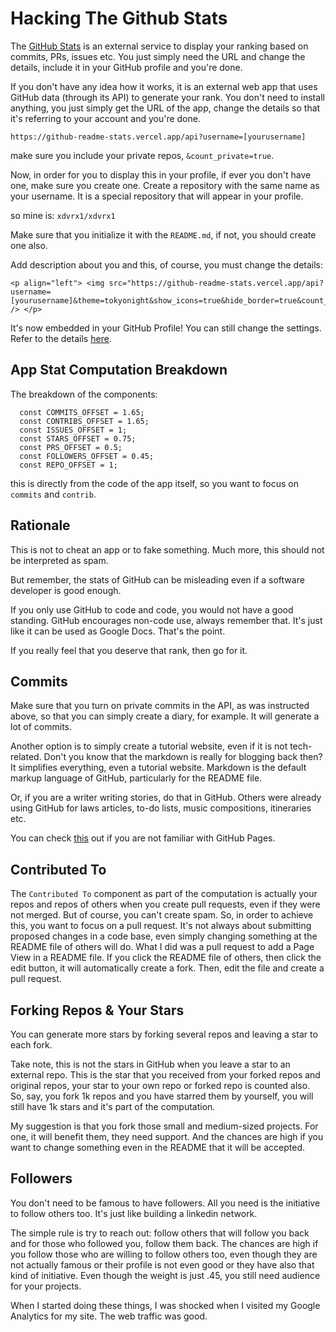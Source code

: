 # Hacking The Github Stats
The [GitHub Stats](https://github.com/anuraghazra/github-readme-stats) 
is an external service to display your ranking based on commits, PRs,
issues etc. You just simply need the URL and change the details,
include it in your GitHub profile and you're done.

If you don't have any idea how it works, it is an external web app
that uses GitHub data (through its API) to generate your rank. 
You don't need to install anything, you just simply get the URL
of the app, change the details so that it's referring to your account
and you're done.

```
https://github-readme-stats.vercel.app/api?username=[yourusername]
```
make sure you include your private repos, `&count_private=true`.

Now, in order for you to display this in your profile,
if ever you don't have one, make sure you create one.
Create a repository with the same name as your username.
It is a special repository that will appear in your profile.

so mine is: `xdvrx1/xdvrx1`

Make sure that you initialize it with the `README.md`, if not,
you should create one also.

Add description about you and this, of course, you must change
the details:

```
<p align="left"> <img src="https://github-readme-stats.vercel.app/api?username=[yourusername]&theme=tokyonight&show_icons=true&hide_border=true&count_private=true&include_all_commits=true" /> </p>
```
It's now embedded in your GitHub Profile! You can still change 
the settings. Refer to the details [here](https://github.com/anuraghazra/github-readme-stats).

## App Stat Computation Breakdown
The breakdown of the components:

```
  const COMMITS_OFFSET = 1.65;
  const CONTRIBS_OFFSET = 1.65;
  const ISSUES_OFFSET = 1;
  const STARS_OFFSET = 0.75;
  const PRS_OFFSET = 0.5;
  const FOLLOWERS_OFFSET = 0.45;
  const REPO_OFFSET = 1;
```
  
this is directly from the code of the app itself, so 
you want to focus on `commits` and `contrib`.

## Rationale
This is not to cheat an app or to fake something.
Much more, this should not be interpreted as spam.

But remember, the stats of GitHub can be misleading
even if a software developer is good enough.

If you only use GitHub to code and code, you
would not have a good standing. GitHub
encourages non-code use, always remember that.
It's just like it can be used as Google Docs.
That's the point.

If you really feel that you deserve that rank,
then go for it.

## Commits
Make sure that you turn on 
private commits in the API, as was
instructed above, so that you can simply
create a diary, for example. It will generate 
a lot of commits.

Another option is to simply create a tutorial website,
even if it is not tech-related. Don't you know
that the markdown is really for blogging back then?
It simplifies everything, even a tutorial website.
Markdown is the default markup language of GitHub,
particularly for the README file.

Or, if you are a writer writing stories, do that in
GitHub. Others were already using GitHub for
laws articles, to-do lists, music compositions,
itineraries etc.

You can check 
[this](https://github.com/xdvrx1/github-pages-tutorial)
out if you are not familiar
with GitHub Pages.

## Contributed To
The `Contributed To` component as part of the 
computation is actually your repos and
repos of others when you create pull requests, even
if they were not merged. But of course, you can't create
spam. So, in order to achieve this, you want to focus
on a pull request. It's not always about submitting
proposed changes in a code base,
even simply changing something at the 
README file of others will do. What I did was 
a pull request to add a Page View in a README file.
If you click the README file of others, then click
the edit button, it will automatically create a fork.
Then, edit the file and create a pull request.

## Forking Repos & Your Stars 
You can generate more stars by forking several repos
and leaving a star to each fork.

Take note, this is not the stars in GitHub when you
leave a star to an external repo. This is the star
that you received from your forked repos and original
repos, your star to your own repo
or forked repo is counted also.
So, say, you fork 1k repos and you have starred them
by yourself, you will still have 1k stars and
it's part of the computation.

My suggestion is that you fork those small and
medium-sized projects. For one, it will
benefit them, they need support. And the chances are high
if you want to change something even in the README
that it will be accepted.

## Followers
You don't need to be famous to have followers.
All you need is the initiative to follow others too.
It's just like building a linkedin network. 

The simple rule is try to reach out: follow others
that will follow you back and for those who followed
you, follow them back. The chances are high if
you follow those who are willing to follow others too,
even though they are not actually famous or 
their profile is not even good or they have also 
that kind of initiative.
Even though the weight is just .45, 
you still need audience for your projects.

When I started doing these things, I was shocked
when I visited my Google Analytics for my site.
The web traffic was good.
